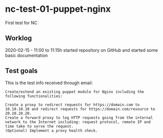 # nc-test-01-puppet-nginx
First test for NC


## Worklog
2020-02-15 - 11:00 to 11:15h started repository on GitHub and started some basic documentation


## Test goals
This is the test info received through email:
```text
Create/extend an existing puppet module for Nginx including the following functionalities:

Create a proxy to redirect requests for https://domain.com to 10.10.10.10 and redirect requests for https://domain.com/resource to 20.20.20.20.
Create a forward proxy to log HTTP requests going from the internal network to the Internet including: request protocol, remote IP and time take to serve the request.
(Optional) Implement a proxy health check.
```
